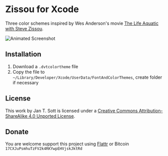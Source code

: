 # Zissou for Xcode

Three color schemes inspired by Wes Anderson's movie [The Life Aquatic with Steve Zissou](http://www.imdb.com/title/tt0362270/).

![Animated Screenshot](https://raw.github.com/idleberg/Zissou-Xcode/master/images/screenshot.gif)

## Installation

1. Download a `.dvtcolortheme` file
2. Copy the file to `~/Library/Developer/Xcode/UserData/FontAndColorThemes`, create folder if necessary

## License

This work by Jan T. Sott is licensed under a [Creative Commons Attribution-ShareAlike 4.0 Unported License](http://creativecommons.org/licenses/by-sa/4.0/deed.en_US).

## Donate

You are welcome support this project using [Flattr](https://flattr.com/submit/auto?user_id=idleberg&url=https://github.com/idleberg/Zissou-Xcode) or Bitcoin `17CXJuPsmhuTzFV2k4RKYwpEHVjskJktRd`